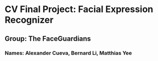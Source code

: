 # CV Final Project: Facial Expression Recognizer
## Group: The FaceGuardians
### Names: Alexander Cueva, Bernard Li, Matthias Yee